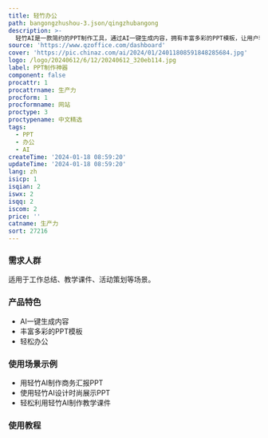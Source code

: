 ```yaml
---
title: 轻竹办公
path: bangongzhushou-3.json/qingzhubangong
description: >-
  轻竹AI是一款简约的PPT制作工具，通过AI一键生成内容，拥有丰富多彩的PPT模板，让用户轻松制作出完美设计的PPT。产品定位于帮助用户轻松办公，让PPT制作像呼吸一样简单。
source: 'https://www.qzoffice.com/dashboard'
cover: 'https://pic.chinaz.com/ai/2024/01/24011808591848285684.jpg'
logo: /logo/20240612/6/12/20240612_320eb114.jpg
label: PPT制作神器
component: false
procattr: 1
procattrname: 生产力
procform: 1
procformname: 网站
proctype: 3
proctypename: 中文精选
tags:
  - PPT
  - 办公
  - AI
createTime: '2024-01-18 08:59:20'
updateTime: '2024-01-18 08:59:20'
lang: zh
isicp: 1
isqian: 2
iswx: 2
isqq: 2
iscom: 2
price: ''
catname: 生产力
sort: 27216
---
```




### 需求人群
适用于工作总结、教学课件、活动策划等场景。

### 产品特色
- AI一键生成内容
- 丰富多彩的PPT模板
- 轻松办公

### 使用场景示例
- 用轻竹AI制作商务汇报PPT
- 使用轻竹AI设计时尚展示PPT
- 轻松利用轻竹AI制作教学课件

### 使用教程


  
